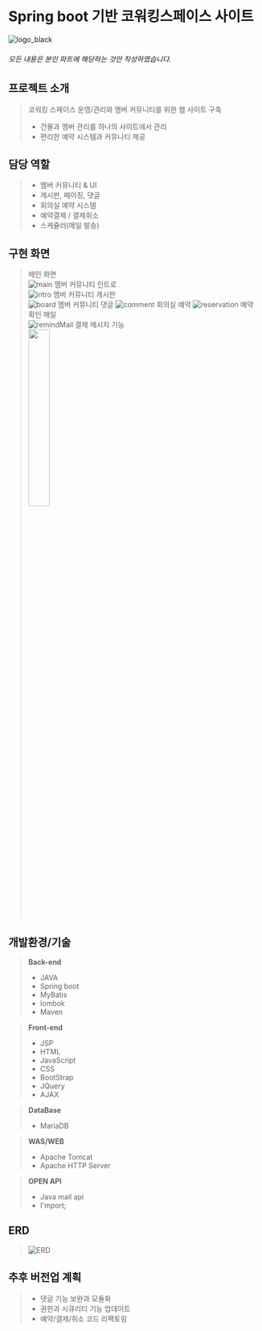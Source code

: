 __Spring boot 기반 코워킹스페이스 사이트__
============================

![logo_black](https://user-images.githubusercontent.com/78431040/120638001-8cc2e780-c4aa-11eb-9655-e8f3f346e8fc.png)

###### *모든 내용은 본인 파트에 해당하는 것만 작성하였습니다.*   
   
프로젝트 소개
------------
> 코워킹 스페이스 운영/관리와 멤버 커뮤니티를 위한 웹 사이트 구축
> - 건물과 멤버 관리를 하나의 사이트에서 관리
> - 편리한 예약 시스템과 커뮤니티 제공

담당 역할
-----------
> - 멤버 커뮤니티 & UI   
> - 게시판, 페이징, 댓글   
> - 회의실 예약 시스템   
> - 예약결제 / 결제취소   
> - 스케쥴러(메일 발송)   

구현 화면
-----------
> 메인 화면   
![main](https://user-images.githubusercontent.com/78431040/120637114-71a3a800-c4a9-11eb-8c7b-e324bb1607d0.png)
> 멤버 커뮤니티 인트로   
![intro](https://user-images.githubusercontent.com/78431040/120637122-736d6b80-c4a9-11eb-9806-3e593188a452.png)
> 멤버 커뮤니티 게시판   
![board](https://user-images.githubusercontent.com/78431040/120637124-736d6b80-c4a9-11eb-973b-eb3eca195561.png)
> 멤버 커뮤니티 댓글
![comment](https://user-images.githubusercontent.com/78431040/120637130-749e9880-c4a9-11eb-8ea9-763050a0a0a2.png)
> 회의실 예약
![reservation](https://user-images.githubusercontent.com/78431040/120637125-74060200-c4a9-11eb-939b-d28583065e9e.png)
> 예약 확인 메일   
![remindMail](https://user-images.githubusercontent.com/78431040/120638392-03f87b80-c4ab-11eb-8513-ab0fd9108ed6.png)
> 결제 메시지 기능   
> <img width="30%" src="https://user-images.githubusercontent.com/78431040/120637128-749e9880-c4a9-11eb-8a8e-c4a9f7a9735f.jpg"/>


   
개발환경/기술
--------------------
> **Back-end**
> - JAVA
> - Spring boot
> - MyBatis
> - lombok
> - Maven
  
> **Front-end**
> - JSP
> - HTML
> - JavaScript
> - CSS
> - BootStrap
> - JQuery
> - AJAX

> **DataBase**
> - MariaDB

> **WAS/WEB**
> - Apache Tomcat
> - Apache HTTP Server

> **OPEN API**
> - Java mail api
> - I'mport;

ERD
------------
> ![ERD](https://user-images.githubusercontent.com/78431040/120638828-9ac53800-c4ab-11eb-826e-9736399acd07.png)
   
추후 버전업 계획
--------------------
> - 댓글 기능 보완과 모듈화
> - 권한과 시큐리티 기능 업데이트
> - 예약/결제/취소 코드 리팩토링
